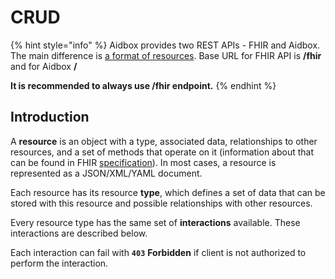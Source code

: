 # CRUD

{% hint style="info" %}
Aidbox provides two REST APIs - FHIR and Aidbox. The main difference is [a format of resources](../../../modules-1/fhir-resources/aidbox-and-fhir-formats.md). Base URL for FHIR API is **/fhir** and for Aidbox **/**

**It is recommended to always use /fhir endpoint.**
{% endhint %}

## Introduction

A **resource** is an object with a type, associated data, relationships to other resources, and a set of methods that operate on it (information about that can be found in FHIR [specification](https://www.hl7.org/fhir/resourcelist.html)). In most cases, a resource is represented as a JSON/XML/YAML document.

Each resource has its resource **type**, which defines a set of data that can be stored with this resource and possible relationships with other resources.

Every resource type has the same set of **interactions** available. These interactions are described below.

Each interaction can fail with **`403`** **Forbidden** if client is not authorized to perform the interaction.&#x20;
